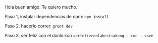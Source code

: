 Hola buen amigo. Te quiero mucho.

Paso 1, instalar dependencias de npm:
```npm install``` 
 
Paso 2, hacerlo correr:
```grunt dev```

Paso 3, ser feliz con el donki kon
```serfelizconlabestiakong --run --save```
